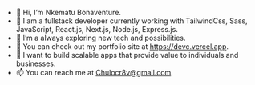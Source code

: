 - 👋 Hi, I’m Nkematu Bonaventure.
- 🛄 I am a fullstack developer currently working with TailwindCss, Sass, JavaScript, React.js, Next.js, Node.js, Express.js. 
- 👀 I’m a always exploring new tech and possibilities.
- 🌱 You can check out my portfolio site at https://devc.vercel.app.
- 💞️ I want to build scalable apps that provide value to individuals and businesses.
- 📫 You can reach me at Chulocr8v@gmail.com.
<!---
ChuloCr8v/ChuloCr8v is a ✨ special ✨ repository because its `README.md` (this file) appears on your GitHub profile.
You can click the Preview link to take a look at your changes.
--->
